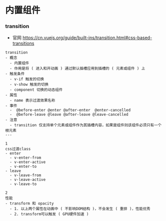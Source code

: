 # 内置组件

### transition
- 官网 https://cn.vuejs.org/guide/built-ins/transition.html#css-based-transitions
```
transition
- 概念
  - 内置组件
  - 作用是将 ( 进入和开动画 ) 通过默认插槽应用到插槽的 ( 元素或组件 ) 上
- 触发条件
  - v-if 触发的切换
  - v-show 触发的切换
  - component 切换的动态组件
- 属性
  - name 表示过渡效果名称
- 事件
  -  @before-enter @enter @after-enter  @enter-cancelled
  -  @before-leave @leave @after-leave @leave-cancelled
- 注意
  - transition 仅支持单个元素或组件作为其插槽内容，如果是组件则该组件必须只有一个根元素
---

1
css过渡class
- enter
  - v-enter-from
  - v-enter-active
  - v-enter-to
- leave
  - v-leave-from
  - v-leave-active
  - v-leave-to

2
性能
- transform 和 opacity
  - 1. 以上两个属性在动画中 ( 不影响DOM结构 )，不会发生 ( 重排 )，性能优秀
  - 2. transform可以触发 ( GPU硬件加速 )
```
